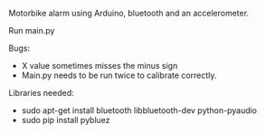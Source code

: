 
Motorbike alarm using Arduino, bluetooth and an accelerometer.

Run main.py 

Bugs: 
- X value sometimes misses the minus sign
- Main.py needs to be run twice to calibrate correctly.

Libraries needed:
- sudo apt-get install bluetooth libbluetooth-dev python-pyaudio
- sudo pip install pybluez
